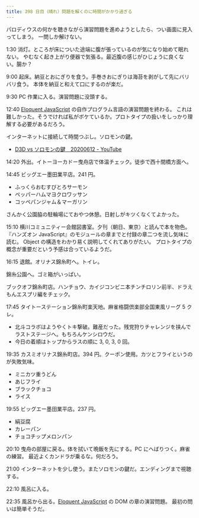 ```yaml
---
title: 398 日目（晴れ）問題を解くのに時間がかかり過ぎる
---
```


パロディウスの何かを聴きながら演習問題を進めようとしたら、つい画面に見入ってしまう。
一問しか解けない。

1:30 消灯。ところが床についた途端に腹が張っているのが気になり始めて眠れない。
やむなく起き上がり便器で気張る。最近腹の感じがひじょうに良くない。腸か？

9:00 起床。納豆とおにぎりを食う。手巻きおにぎりは海苔を剥がして先にバリバリ食う。
本体を納豆と和えて口にするのが楽だ。

9:30 PC 作業に入る。演習問題に没頭する。

12:40 [Eloquent JavaScript][Haverbeke18] の自作プログラム言語の演習問題を終わる。
これは難しかった。そうでければ私がボケているか。プロトタイプの扱いをしっかり理解する必要があるだろう。

インターネットに接続して時間つぶし。ソロモンの鍵。

* [D3D vs ソロモンの鍵　20200612 - YouTube](https://www.youtube.com/watch?v=8J1m_oRmf74)

14:20 外出。イトーヨーカドー曳舟店で体温チェック。徒歩で西十間橋方面へ。

14:45 ビッグエー墨田業平店。241 円。

* ふっくらおむすびとろサーモン
* ペッパーハムマヨクロワッサン
* コッペパンジャム＆マーガリン

さんかく公園脇の駐輪場にておやつ休憩。日射しがキツくなくてよかった。

15:10 横川コミュニティー会館図書室。夕刊（朝日、東京）と読んで本を物色。
『ハンズオン JavaScript』のモジュールの章までと付録の章二つを流し気味に読む。
Object の構造をわかり易く説明してくれてありがたい。
プロトタイプの概念が重要だという予感は合っているようだ。

16:15 退館。オリナス錦糸町へ。トイレ。

錦糸公園へ。ゴミ箱がいっぱい。

ブックオフ錦糸町店。ハンチョウ、カイジコンビニ本チンチロリン前半、ドラえもんエスプリ編をチェック。

17:45 タイトーステーション錦糸町楽天地。麻雀格闘倶楽部全国東風リーグ 5 クレ。

* 北斗コラボはようやくトキ撃破。難産だった。残党狩りチャレンジを挟んでラストステージへ。もちろんケンシロウだ。
* 今日の着順はトップからラスの順に 3, 0, 3, 0 回。

19:35 カスミオリナス錦糸町店。394 円。クーポン使用。カツとフライというのが失敗気味。

* ミニカツ重うどん
* あじフライ
* ブラックチョコ
* ライス

19:55 ビッグエー墨田業平店。237 円。

* 絹豆腐
* カレーパン
* チョコチップメロンパン

20:10 曳舟の部屋に戻る。体を拭いて晩飯を先にする。PC にへばりつく。麻雀の練習。
最近よくカンドラが乗るな。何だろう。

21:00 インターネットを少し使う。またソロモンの鍵だ。エンディングまで視聴する。

22:10 風呂に入る。

22:35 風呂から出る。[Eloquent JavaScript][Haverbeke18] の DOM の章の演習問題。
最初の問いは簡単そうだ。

[Haverbeke18]: https://eloquentjavascript.net/
